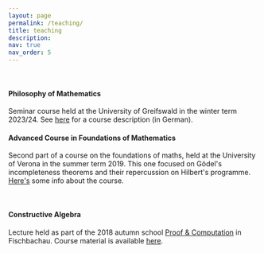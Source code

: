 ```yaml
---
layout: page
permalink: /teaching/
title: teaching
description: 
nav: true
nav_order: 5
---
```



<br>

<h4> Philosophy of Mathematics </h4>

<pr>
Seminar course held at the University of Greifswald in the winter term 2023/24. 
See <a href="https://his.uni-greifswald.de/qisserver/rds?state=verpublish&status=init&vmfile=no&publishid=65359&moduleCall=webInfo&publishConfFile=webInfo&publishSubDir=veranstaltung">here</a> for a course description (in German). </pr>

<br>


<h4> Advanced Course in Foundations of Mathematics </h4>

<pr>Second part of a course on the foundations of maths, held at the University of Verona in the summer term 2019. This one focused on Gödel's incompleteness theorems and their repercussion on Hilbert's programme. <a href ="https://www.corsi.univr.it/?ent=cs&aa=2018%2F2019&codiceCs=S72&codins=4S001104&discr=&discrCd=&id=389&menu=Studiare&tab=Insegnamenti&lang=en">Here's</a> some info about the course. </pr>

<br>


<h4> Constructive Algebra </h4>

<pr> Lecture held as part of the 2018 autumn school <a href="https://www.mathematik.uni-muenchen.de/~schwicht/pc18.php">Proof & Computation</a> in Fischbachau. Course material is available <a href="https://github.com/danielwessel/pc18">here</a>.  </pr>


